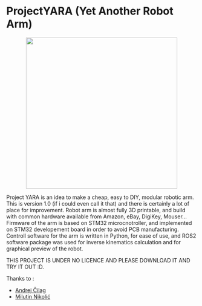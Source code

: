 # ProjectYARA (Yet Another Robot Arm)

<p align="center">
 <img src="https://github.com/aSrki/ProjectYARA/blob/main/videos/20250223_154621.gif" width="400"/>
</p>

Project YARA is an idea to make a cheap, easy to DIY, modular robotic arm. This is version 1.0 (if i could even call it that) and there is certainly a lot of place for improvement. Robot arm is almost fully 3D printable, and build with common hardware available from Amazon, eBay, DigiKey, Mouser...
Firmware of the arm is based on STM32 microcnotroller, and implemented on STM32 developement board in order to avoid PCB manufacturing.
Controll software for the arm is written in Python, for ease of use, and ROS2 software package was used for inverse kinematics calculation and for graphical preview of the robot.

THIS PROJECT IS UNDER NO LICENCE AND PLEASE DOWNLOAD IT AND TRY IT OUT :D.

Thanks to :  
- [Andrej Čilag](https://github.com/andrejchilag)  
- [Milutin Nikolić](https://github.com/ajsmilutin)
